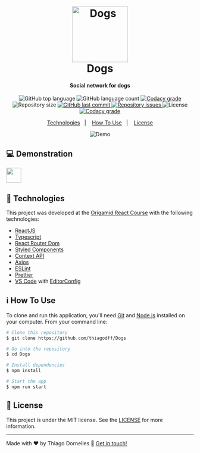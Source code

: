 <h1 align="center">
    <a href="https://tdogs.netlify.app/" target="_blank">
      <img alt="Dogs" width="150px" src="https://i.imgur.com/ktHiZYl.png" />
    </a>
    <br>
    Dogs
</h1>

<h4 align="center">
  Social network for dogs
</h4>
<p align="center">
  <img alt="GitHub top language" src="https://img.shields.io/github/languages/top/thiagodff/Dogs">

  <img alt="GitHub language count" src="https://img.shields.io/github/languages/count/thiagodff/Dogs">

  <a href="https://www.codacy.com/gh/thiagodff/Dogs/dashboard?utm_source=github.com&amp;utm_medium=referral&amp;utm_content=thiagodff/Dogs&amp;utm_campaign=Badge_Grade">
    <img alt="Codacy grade" src="https://img.shields.io/codacy/grade/f8b1fc49e8424f0490748586c7d18dfb"/>
  </a>

  <img alt="Repository size" src="https://img.shields.io/github/repo-size/thiagodff/Dogs">
  <a href="https://github.com/thiagodff/Dogs/commits/master">
    <img alt="GitHub last commit" src="https://img.shields.io/github/last-commit/thiagodff/Dogs">
  </a>

  <a href="https://github.com/thiagodff/Dogs/issues">
    <img alt="Repository issues" src="https://img.shields.io/github/issues/thiagodff/Dogs">
  </a>

  <img alt="License" src="https://img.shields.io/github/license/thiagodff/Dogs">

  <a href="https://app.netlify.com/sites/tdogs/deploys">
    <img alt="Codacy grade" src="https://api.netlify.com/api/v1/badges/882c0f3a-2cf8-4b26-ad11-f5fd80e59813/deploy-status"/>
  </a>
</p>

<p align="center">
  <a href="#rocket-technologies">Technologies</a>&nbsp;&nbsp;&nbsp;|&nbsp;&nbsp;&nbsp;
  <a href="#information_source-how-to-use">How To Use</a>&nbsp;&nbsp;&nbsp;|&nbsp;&nbsp;&nbsp;
  <a href="#memo-license">License</a>
</p>

<p align="center">
  <img alt="Demo" src="https://i.imgur.com/XKQwiGG.png">
</p>

## :computer: Demonstration

<p>
  <a href="https://tdogs.netlify.app/" target="_blank">
    <img height="40 alt="Demo on Netlify" src="https://res.cloudinary.com/lukemorales/image/upload/v1599785319/readme_logos/demo_on_netlify_umjmch.png">
  </a>
</p>

## :rocket: Technologies

This project was developed at the [Origamid React Course](https://www.origamid.com/curso/react-completo/) with the following technologies:

- [ReactJS](https://reactjs.org/)
- [Typescript](https://www.typescriptlang.org/)
- [React Router Dom](https://github.com/ReactTraining/react-router)
- [Styled Components](https://www.styled-components.com/)
- [Context API](https://pt-br.reactjs.org/docs/context.html)
- [Axios](https://github.com/axios/axios)
- [ESLint](https://eslint.org/)
- [Prettier](https://prettier.io/)
- [VS Code](https://code.visualstudio.com/) with [EditorConfig][vceditconfig]

## :information_source: How To Use

To clone and run this application, you'll need [Git](https://git-scm.com) and [Node.js](https://nodejs.org/) installed on your computer. From your command line:

```bash
# Clone this repository
$ git clone https://github.com/thiagodff/Dogs

# Go into the repository
$ cd Dogs

# Install dependencies
$ npm install

# Start the app
$ npm run start
```

## :memo: License

This project is under the MIT license. See the [LICENSE](https://github.com/thiagodff/Dogs/blob/main/LICENSE) for more information.

---

Made with ♥ by Thiago Dornelles :wave: [Get in touch!](https://www.linkedin.com/in/thiago-fernandes-dornelles/)

[vceditconfig]: https://marketplace.visualstudio.com/items?itemName=EditorConfig.EditorConfig
